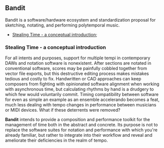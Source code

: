 ## Bandit
Bandit is a software/hardware ecosystem and standardization proposal for sketching, notating, and performing polytemporal music.

- [Stealing Time - a conceptual introduction](#stealing-time);

### Stealing Time - a conceptual introduction
For all intents and purposes, support for multiple tempi in contemporary DAWs and notation software is nonexistent. After sections are notated in conventional software, scores may be painfully cobbled together from vector file exports, but this destructive editing process makes mistakes tedious and costly to fix. Handwritten or CAD approaches can keep composers from fighting with opinionated software alignment when working with asynchronous time, but calculating rhythms by hand is a drudgery to which few would voluntarily commit. Timing compatibility between software for even as simple an example as an ensemble accelerando becomes a feat, much less dealing with tempo changes in performance between musicians or MIDI devices. What if these deterrents were removed?<br>

**Bandit** intends to provide a composition and performance toolkit for the management of time both in the abstract and concrete. Its purpose is not to replace the software suites for notation and performance with which you're already familiar, but rather to integrate into their workflow and reveal and ameliorate their deficiencies in the realm of tempo.






